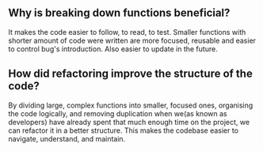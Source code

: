 ## Why is breaking down functions beneficial?
It makes the code easier to follow, to read, to test. Smaller functions with shorter amount of code were written are more focused, reusable and easier to control bug's introduction. Also easier to update in the future.
## How did refactoring improve the structure of the code?
By dividing large, complex functions into smaller, focused ones, organising the code logically, and removing duplication when we(as known as developers) have already spent that much enough time on the project, we can refactor it in a better structure. This makes the codebase easier to navigate, understand, and maintain.
